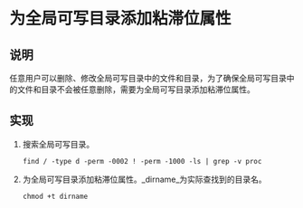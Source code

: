 # 为全局可写目录添加粘滞位属性<a name="ZH-CN_TOPIC_0192977554"></a>

## 说明<a name="zh-cn_topic_0152100381_s5bbca876a6234c99aae0ce5482649813"></a>

任意用户可以删除、修改全局可写目录中的文件和目录，为了确保全局可写目录中的文件和目录不会被任意删除，需要为全局可写目录添加粘滞位属性。

## 实现<a name="zh-cn_topic_0152100381_s658bb6016a4a4dffa4cba2c473c6b395"></a>

1.  搜索全局可写目录。

    ```
    find / -type d -perm -0002 ! -perm -1000 -ls | grep -v proc
    ```

2.  为全局可写目录添加粘滞位属性。_dirname_为实际查找到的目录名。

    ```
    chmod +t dirname
    ```


